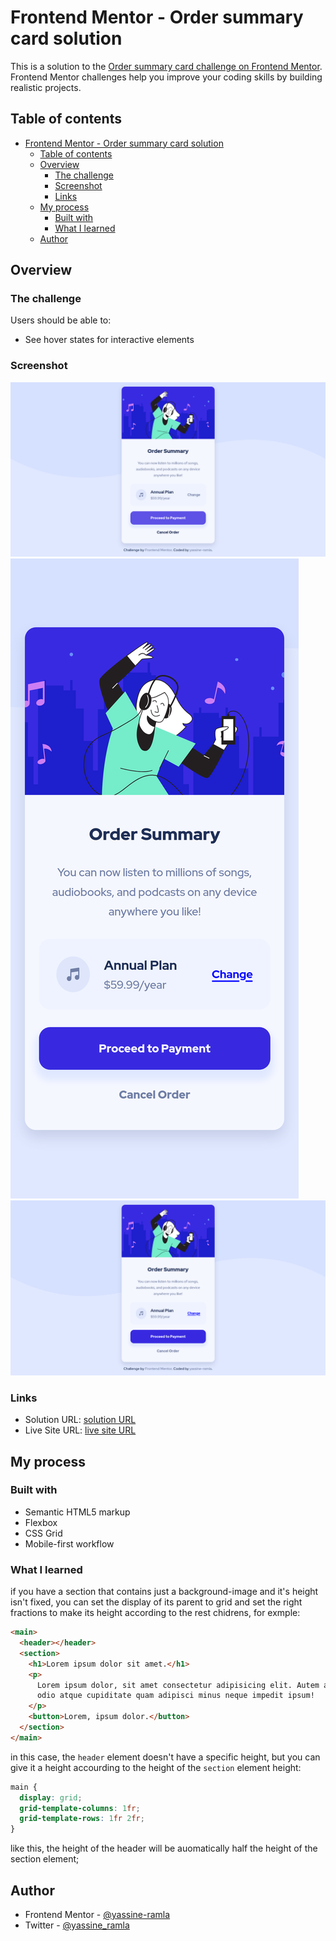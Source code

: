 # Frontend Mentor - Order summary card solution

This is a solution to the [Order summary card challenge on Frontend Mentor](https://www.frontendmentor.io/challenges/order-summary-component-QlPmajDUj). Frontend Mentor challenges help you improve your coding skills by building realistic projects.

## Table of contents

- [Frontend Mentor - Order summary card solution](#frontend-mentor---order-summary-card-solution)
  - [Table of contents](#table-of-contents)
  - [Overview](#overview)
    - [The challenge](#the-challenge)
    - [Screenshot](#screenshot)
    - [Links](#links)
  - [My process](#my-process)
    - [Built with](#built-with)
    - [What I learned](#what-i-learned)
  - [Author](#author)

## Overview

### The challenge

Users should be able to:

- See hover states for interactive elements

### Screenshot

![](screenshot-active.png)
![](screenshot-mobile.png)
![](screenshot.png)

### Links

- Solution URL: [solution URL](https://your-solution-url.com)
- Live Site URL: [live site URL](https://your-live-site-url.com)

## My process

### Built with

- Semantic HTML5 markup
- Flexbox
- CSS Grid
- Mobile-first workflow

### What I learned

if you have a section that contains just a background-image and it's height isn't fixed, you can set the display of its parent to grid and set the right fractions to make its height according to the rest chidrens, for exmple:

```html
<main>
  <header></header>
  <section>
    <h1>Lorem ipsum dolor sit amet.</h1>
    <p>
      Lorem ipsum dolor, sit amet consectetur adipisicing elit. Autem amet, illo
      odio atque cupiditate quam adipisci minus neque impedit ipsum!
    </p>
    <button>Lorem, ipsum dolor.</button>
  </section>
</main>
```
in this case, the `header` element doesn't have a specific height, but you can give it a height accourding to the height of the `section` element height:

```css
main {
  display: grid;
  grid-template-columns: 1fr;
  grid-template-rows: 1fr 2fr;
}
```
like this, the height of the header will be auomatically half the height of the section element;

## Author

- Frontend Mentor - [@yassine-ramla](https://www.frontendmentor.io/profile/yassine-ramla)
- Twitter - [@yassine_ramla](https://www.twitter.com/yassine_ramla)